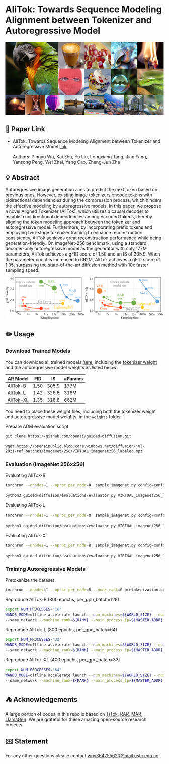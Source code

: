 # AliTok: Towards Sequence Modeling Alignment between Tokenizer and Autoregressive Model


<p align="center">
    <img src="./img/visual.jpg" width="800"/> <br />
    <em> 
    </em>
</p>


## 📎 Paper Link <a name="1"></a> 

* AliTok: Towards Sequence Modeling Alignment between Tokenizer and Autoregressive Model [link](https://arxiv.org/pdf/2506.05289)

    Authors: Pingyu Wu, Kai Zhu, Yu Liu, Longxiang Tang, Jian Yang, Yansong Peng, Wei Zhai, Yang Cao, Zheng-Jun Zha

## 💡 Abstract <a name="2"></a> 
Autoregressive image generation aims to predict the next token based on previous ones. However, existing image tokenizers encode tokens with bidirectional dependencies during the compression process, which hinders the effective modeling by autoregressive models. In this paper, we propose a novel Aligned Tokenizer (AliTok), which utilizes a causal decoder to establish unidirectional dependencies among encoded tokens, thereby aligning the token modeling approach between the tokenizer and autoregressive model. Furthermore, by incorporating prefix tokens and employing two-stage tokenizer training to enhance reconstruction consistency, AliTok achieves great reconstruction performance while being generation-friendly. On ImageNet-256 benchmark, using a standard decoder-only autoregressive model as the generator with only 177M parameters, AliTok achieves a gFID score of 1.50 and an IS of 305.9. When the parameter count is increased to 662M, AliTok achieves a gFID score of 1.35, surpassing the state-of-the-art diffusion method with 10x faster sampling speed.


<p align="center">
    <img src="./img/perform.png" width="800"/> <br />
    <em> 
    </em>
</p>


## ✏️ Usage <a name="4"></a> 

### Download Trained Models <a name="41"></a> 

You can download all trained models [here](https://drive.google.com/drive/folders/1dBjcFfClmBvf2cSlelFMT2gMlS8OQOHG?usp=sharing), including the [tokenizer weight](https://drive.google.com/file/d/1Rir4QEJ_HTvZkhcnw9MTfWlSFemcGVIW/view?usp=drive_link) and the autoregressive model weights as listed below:

| AR Model | FID | IS | #Params | 
|-----------|---------|-------|---------|
| [AliTok-B](https://drive.google.com/file/d/1PNVX9wqePxRjuOKpt4iw6CpIYLlyJWlX/view?usp=sharing) | 1.50    | 305.9  | 177M    |
| [AliTok-L](https://drive.google.com/file/d/1tmwAa724pNY4FgUsLne2VJVGoK_TBuMa/view?usp=drive_link) | 1.42    | 326.6    | 318M    |
| [AliTok-XL](https://drive.google.com/file/d/1Vu0UsQfqzZ8HMKFqE2tIGdAcJ6zPXvFd/view?usp=drive_link) | 1.35    | 318.8    | 662M    |

You need to place these weight files, including both the tokenizer weight and autoregressive model weights, in the `weights` folder.

Prepare ADM evaluation script
```
git clone https://github.com/openai/guided-diffusion.git

wget https://openaipublic.blob.core.windows.net/diffusion/jul-2021/ref_batches/imagenet/256/VIRTUAL_imagenet256_labeled.npz
```

### Evaluation (ImageNet 256x256) <a name="42"></a> 
Evaluating AliTok-B
```bash  
torchrun --nnodes=1 --nproc_per_node=8  sample_imagenet.py config=configs/alitok_b.yaml experiment.output_dir="output/alitok_b"  experiment.generator_checkpoint="weights/alitok_b.bin"  

python3 guided-diffusion/evaluations/evaluator.py VIRTUAL_imagenet256_labeled.npz output/alitok_b.npz
```


Evaluating AliTok-L
```bash  
torchrun --nnodes=1 --nproc_per_node=8  sample_imagenet.py config=configs/alitok_l.yaml experiment.output_dir="output/alitok_l"  experiment.generator_checkpoint="weights/alitok_l.bin"  

python3 guided-diffusion/evaluations/evaluator.py VIRTUAL_imagenet256_labeled.npz output/alitok_l.npz
```

Evaluating AliTok-XL
```bash  
torchrun --nnodes=1 --nproc_per_node=8  sample_imagenet.py config=configs/alitok_xl.yaml experiment.output_dir="output/alitok_xl"  experiment.generator_checkpoint="weights/alitok_xl.bin"  

python3 guided-diffusion/evaluations/evaluator.py VIRTUAL_imagenet256_labeled.npz output/alitok_xl.npz
```


### Training Autoregressive Models <a name="42"></a> 
Pretokenize the dataset
```bash  
torchrun --nnodes=1 --nproc_per_node=8 --node_rank=0 pretokenization.py --img_size 256 --batch_size 32 --ten_crop --data_path ${PATH_TO_IMAGENET}
```

Reproduce AliTok-B (800 epochs, per_gpu_batch=128)
```bash  
export NUM_PROCESSES="16"
WANDB_MODE=offline accelerate launch --num_machines=${WORLD_SIZE} --num_processes=${NUM_PROCESSES} \
--same_network --machine_rank=${RANK} --main_process_ip=${MASTER_ADDR} --main_process_port=${MASTER_PORT}  train_ar.py config=configs/alitok_b.yaml  experiment.output_dir="alitok_b"
```

Reproduce AliTok-L (800 epochs, per_gpu_batch=64)
```bash  
export NUM_PROCESSES="32"
WANDB_MODE=offline accelerate launch --num_machines=${WORLD_SIZE} --num_processes=${NUM_PROCESSES} \
--same_network --machine_rank=${RANK} --main_process_ip=${MASTER_ADDR} --main_process_port=${MASTER_PORT}  train_ar.py config=configs/alitok_l.yaml  experiment.output_dir="alitok_l"
```

Reproduce AliTok-XL (400 epochs, per_gpu_batch=32)
```bash  
export NUM_PROCESSES="64"
WANDB_MODE=offline accelerate launch --num_machines=${WORLD_SIZE} --num_processes=${NUM_PROCESSES} \
--same_network --machine_rank=${RANK} --main_process_ip=${MASTER_ADDR} --main_process_port=${MASTER_PORT}  train_ar.py config=configs/alitok_xl.yaml  experiment.output_dir="alitok_xl"
```

## ⛺ Acknowledgements <a name="5"></a> 
A large portion of codes in this repo is based on [TiTok](https://github.com/bytedance/1d-tokenizer), [RAR](https://github.com/bytedance/1d-tokenizer), [MAR](https://github.com/LTH14/mar), [LlamaGen](https://github.com/FoundationVision/LlamaGen). We are grateful for these amazing open-source research projects.


## ✉️ Statement <a name="6"></a> 
For any other questions please contact [wpy364755620@mail.ustc.edu.cn](wpy364755620@mail.ustc.edu.cn).



